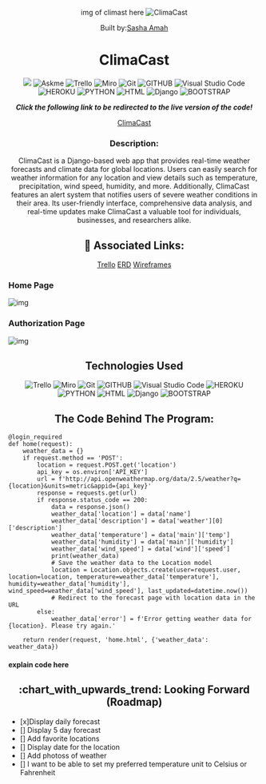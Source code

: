 <div align="center">


img of climast here 
![ClimaCast]()

 Built by:[Sasha Amah](https://www.linkedin.com/in/sashaamah) 

# ClimaCast

![](https://img.shields.io/badge/Maintained%3F-yes-green.svg)
![Askme](https://img.shields.io/badge/Ask%20me-anything-1abc9c.svg)
![Trello](https://img.shields.io/badge/Trello-0052CC?style=for-the-badge&logo=trello&logoColor=white) ![Miro](https://img.shields.io/badge/Miro-050038?style=for-the-badge&logo=Miro&logoColor=white)
![Git](https://img.shields.io/badge/GIT-E44C30?style=for-the-badge&logo=git&logoColor=white) ![GITHUB](https://img.shields.io/badge/GitHub-100000?style=for-the-badge&logo=github&logoColor=white)
![Visual Studio Code](https://img.shields.io/badge/Visual_Studio_Code-0078D4?style=for-the-badge&logo=visual%20studio%20code&logoColor=white)
![HEROKU](https://img.shields.io/badge/Heroku-430098?style=for-the-badge&logo=heroku&logoColor=white)
![PYTHON](http://ForTheBadge.com/images/badges/made-with-python.svg) ![HTML](https://img.shields.io/badge/HTML-239120?style=for-the-badge&logo=html5&logoColor=white) 
![Django](https://img.shields.io/badge/Django-092E20?style=for-the-badge&logo=django&logoColor=white)
![BOOTSTRAP](https://img.shields.io/badge/Bootstrap-563D7C?style=for-the-badge&logo=bootstrap&logoColor=white)

**_Click the following link to be redirected to the live version of the code!_** 

[ClimaCast]()

### Description:
ClimaCast is a Django-based web app that provides real-time weather forecasts and climate data for global locations. Users can easily search for weather information for any location and view details such as temperature, precipitation, wind speed, humidity, and more. Additionally, ClimaCast features an alert system that notifies users of severe weather conditions in their area. Its user-friendly interface, comprehensive data analysis, and real-time updates make ClimaCast a valuable tool for individuals, businesses, and researchers alike.


## :link: Associated Links:

[Trello](https://trello.com/b/yNp7Ak8P/kanban-template) 
[ERD](https://miro.com/welcomeonboard/cGZaVWh6cjZ3VE5aM1FRY245NVRMZzlHWXF4YlNGM2VnbThJU0RQVVpsaGU5YzFZMlZBdk9UY3h2QkJEV2F2U3wzNDU4NzY0NTUzNjMyODM5MDIwfDI=?share_link_id=231814706823) 
[Wireframes](https://miro.com/welcomeonboard/a1UzVzdTTXhGMkpyY1EyVUpydHJobXZCU0xVSEtGTXdwWk9hMFdMRUF2WU5PQlhIeTAxZ296akVramZrN2FrTXwzNDU4NzY0NTUzNjMyODM5MDIwfDI=?share_link_id=939025752006)


</div>

### Home Page
![img]()

### Authorization Page
![img]()



<div align="center">
 <h2> Technologies Used </h2>
</div>

<div align="center">

![Trello](https://img.shields.io/badge/Trello-0052CC?style=for-the-badge&logo=trello&logoColor=white) ![Miro](https://img.shields.io/badge/Miro-050038?style=for-the-badge&logo=Miro&logoColor=white)
![Git](https://img.shields.io/badge/GIT-E44C30?style=for-the-badge&logo=git&logoColor=white) ![GITHUB](https://img.shields.io/badge/GitHub-100000?style=for-the-badge&logo=github&logoColor=white)
![Visual Studio Code](https://img.shields.io/badge/Visual_Studio_Code-0078D4?style=for-the-badge&logo=visual%20studio%20code&logoColor=white)
![HEROKU](https://img.shields.io/badge/Heroku-430098?style=for-the-badge&logo=heroku&logoColor=white)
![PYTHON](http://ForTheBadge.com/images/badges/made-with-python.svg) ![HTML](https://img.shields.io/badge/HTML-239120?style=for-the-badge&logo=html5&logoColor=white) 
![Django](https://img.shields.io/badge/Django-092E20?style=for-the-badge&logo=django&logoColor=white)
![BOOTSTRAP](https://img.shields.io/badge/Bootstrap-563D7C?style=for-the-badge&logo=bootstrap&logoColor=white)

</div>



<div align="center">
 <h2> The Code Behind The Program:</h2>
</div>

```
@login_required
def home(request):
    weather_data = {}
    if request.method == 'POST':
        location = request.POST.get('location')
        api_key = os.environ['API_KEY']
        url = f'http://api.openweathermap.org/data/2.5/weather?q={location}&units=metric&appid={api_key}'
        response = requests.get(url)
        if response.status_code == 200:
            data = response.json()
            weather_data['location'] = data['name']
            weather_data['description'] = data['weather'][0]['description']
            weather_data['temperature'] = data['main']['temp']
            weather_data['humidity'] = data['main']['humidity']
            weather_data['wind_speed'] = data['wind']['speed']
            print(weather_data)
            # Save the weather data to the Location model
            location = Location.objects.create(user=request.user, location=location, temperature=weather_data['temperature'], humidity=weather_data['humidity'], wind_speed=weather_data['wind_speed'], last_updated=datetime.now())
            # Redirect to the forecast page with location data in the URL
        else:
            weather_data['error'] = f'Error getting weather data for {location}. Please try again.'

    return render(request, 'home.html', {'weather_data': weather_data})

```
#### explain code here 

<div align="center">
 <h2>:chart_with_upwards_trend: Looking Forward (Roadmap) </h2>
</div>

- [x]Display daily forecast
- [] Display 5 day forecast 
- [] Add favorite locations
- [] Display date for the location 
- [] Add photoss of weather 
- [] I want to be able to set my preferred temperature unit to Celsius or Fahrenheit

